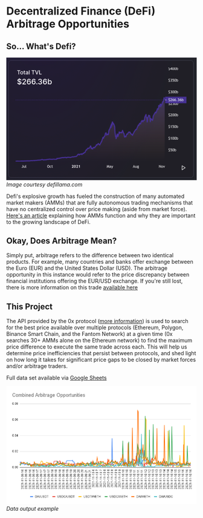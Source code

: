 # Decentralized Finance (DeFi) Arbitrage Opportunities

## So... What's Defi?

![DeFi TVL](/screenshots/DEFI_TVL.png)<br>*Image courtesy defillama.com*</br>

Defi's explosive growth has fueled the construction of many automated market makers (AMMs) that are fully autonomous trading mechanisms that have no centralized control over price making (aside from market force). [Here's an article](https://www.coindesk.com/learn/2021/08/20/what-is-an-automated-market-maker/#:~:text=An%20automated%20market%20maker%20%28AMM,how%20automated%20market%20makers%20work.) explaining how AMMs function and why they are important to the growing landscape of DeFi.

  ## Okay, Does Arbitrage Mean?
  Simply put, arbitrage refers to the difference between two identical products. For example, many countries and banks offer exchange between the Euro (EUR) and the United States Dollar (USD). The arbitrage opportunity in this instance would refer to the price discrepancy between financial institutions offering the EUR/USD exchange. If you're still lost, there is more information on this trade [available here](https://www.ig.com/uk/trading-strategies/arbitrage-trading-in-forex-explained-190621#Two-currency-arbitrage)

## This Project

The API provided by the 0x protocol ([more information](https://0x.org/docs/api)) is used to search for the best price available over multiple protocols (Ethereum, Polygon, Binance Smart Chain, and the Fantom Network) at a given time (0x searches 30+ AMMs alone on the Ethereum network) to find the maximum price difference to execute the same trade across each. This will help us determine price inefficiencies that persist between protocols, and shed light on how long it takes for significant price gaps to be closed by market forces and/or arbitrage traders.

Full data set available via [Google Sheets](https://docs.google.com/spreadsheets/d/1hUwgdLyBYbSbduUKBS9PH-Q3_7TY6ty3VAF3GcC20XI/edit?usp=sharing)

![Graph](/screenshots/Combined_Arbs.png "Click the link above for data set")<br>*Data output example*</br> 